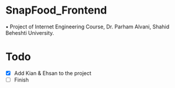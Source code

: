 # SnapFood_Frontend
• Project of Internet Engineering Course, Dr. Parham Alvani, Shahid Beheshti University.
# Todo
- [X] Add Kian & Ehsan to the project
- [ ] Finish
